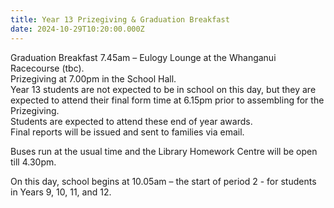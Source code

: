 ```yaml
---
title: Year 13 Prizegiving & Graduation Breakfast
date: 2024-10-29T10:20:00.000Z
---
```

Graduation Breakfast 7.45am – Eulogy Lounge at the Whanganui Racecourse (tbc).  
Prizegiving at 7.00pm in the School Hall.  
Year 13 students are not expected to be in school on this day, but they are			expected to attend their final form time at 6.15pm prior to assembling for the 			Prizegiving.  
Students are expected to attend these end of year awards.  
Final reports will be issued and sent to families via email.  

Buses run at the usual time and the Library Homework Centre will be open till 4.30pm. 

On this day, school begins at 10.05am – the start of period 2 - for students in Years 9, 10, 11, and 12.
 
